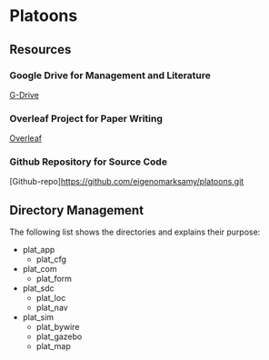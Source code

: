 # Platoons

## Resources

### Google Drive for Management and Literature

[G-Drive](https://drive.google.com/drive/folders/1yUdHC7Go0_v80fDRuy0mRORAJV-xAzHh?usp=sharing)


### Overleaf Project for Paper Writing

[Overleaf](https://www.overleaf.com/1737169256jszkkfntpjtb)

### Github Repository for Source Code

[Github-repo]https://github.com/eigenomarksamy/platoons.git

## Directory Management

The following list shows the directories and explains their purpose:

* plat_app
	- plat_cfg
* plat_com
	- plat_form
* plat_sdc
	- plat_loc
	- plat_nav
* plat_sim
	- plat_bywire
	- plat_gazebo
	- plat_map
